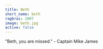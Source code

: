 ```yaml
---
title: Beth
short_name: beth
ragbrai: 2007
image: beth.jpg
active: false
---
```

"Beth, you are missed." - Captain Mike James
